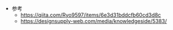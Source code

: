 - 参考
  - https://qiita.com/Ryo9597/items/6e3d31bddcfb60cd3d8c
  - https://designsupply-web.com/media/knowledgeside/5383/
